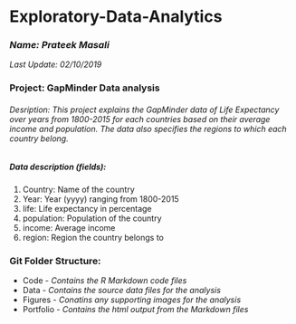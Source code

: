 # Exploratory-Data-Analytics
### *Name: Prateek Masali*
*Last Update: 02/10/2019*

### Project: GapMinder Data analysis
###### Desription: This project explains the GapMinder data of Life Expectancy over years from 1800-2015 for each countries based on their average income and population. The data also specifies the regions to which each country belong.
##### Data description (fields):
1. Country: Name of the country
2. Year: Year (yyyy) ranging from 1800-2015
3. life: Life expectancy in percentage
4. population: Population of the country
5. income: Average income
6. region: Region the country belongs to
### Git Folder Structure:
- Code - *Contains the R Markdown code files*
- Data - *Contains the source data files for the analysis*
- Figures - *Conatins any supporting images for the analysis*
- Portfolio - *Contains the html output from the Markdown files*
